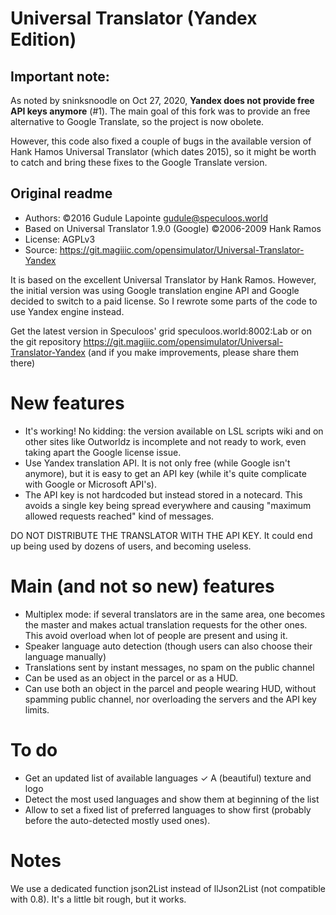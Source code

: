 # Universal Translator (Yandex Edition)

## Important note:

As noted by sninksnoodle on Oct 27, 2020, **Yandex does not provide free API keys anymore** (#1). The main goal of this fork was to provide an free alternative to Google Translate, so the project is now obolete.

However, this code also fixed a couple of bugs in the available version of Hank Hamos Universal Translator (which dates 2015), so it might be worth to catch and bring these fixes to the Google Translate version.

## Original readme

- Authors: ©2016 Gudule Lapointe gudule@speculoos.world
- Based on Universal Translator 1.9.0 (Google) ©2006-2009 Hank Ramos
- License: AGPLv3
- Source: <https://git.magiiic.com/opensimulator/Universal-Translator-Yandex>

It is based on the excellent Universal Translator by Hank Ramos. However, the initial version was using Google translation engine API and Google decided to switch to a paid license. So I rewrote some parts of the code to use Yandex engine instead.

Get the latest version in Speculoos' grid speculoos.world:8002:Lab or on the git repository <https://git.magiiic.com/opensimulator/Universal-Translator-Yandex> (and if you make improvements, please share them there)

# New features

- It's working! No kidding: the version available on LSL scripts wiki and on other sites like Outworldz is incomplete and not ready to work, even taking apart the Google license issue.
- Use Yandex translation API. It is not only free (while Google isn't anymore), but it is easy to get an API key (while it's quite complicate with Google or Microsoft API's).
- The API key is not hardcoded but instead stored in a notecard. This avoids a single key being spread everywhere and causing "maximum allowed requests reached" kind of messages.

DO NOT DISTRIBUTE THE TRANSLATOR WITH THE API KEY. It could end up being used by dozens of users, and becoming useless.

# Main (and not so new) features

- Multiplex mode: if several translators are in the same area, one becomes the master and makes actual translation requests for the other ones. This avoid overload when lot of people are present and using it.
- Speaker language auto detection (though users can also choose their language manually)
- Translations sent by instant messages, no spam on the public channel
- Can be used as an object in the parcel or as a HUD.
- Can use both an object in the parcel and people wearing HUD, without spamming public channel, nor overloading the servers and the API key limits.

# To do

- Get an updated list of available languages ✓ A (beautiful) texture and logo
- Detect the most used languages and show them at beginning of the list
- Allow to set a fixed list of preferred languages to show first (probably before the auto-detected mostly used ones).

# Notes

We use a dedicated function json2List instead of llJson2List (not compatible with 0.8). It's a little bit rough, but it works.
